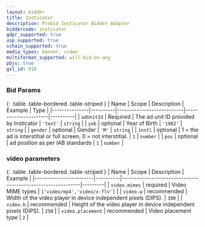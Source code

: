 ```yaml
---
layout: bidder
title: Insticator
description: Prebid Insticator Bidder Adapter
biddercode: insticator
gdpr_supported: true
usp_supported: true
schain_supported: true
media_types: banner, video
multiformat_supported: will-bid-on-any
pbjs: true
gvl_id: 910
---
```


### Bid Params

{: .table .table-bordered .table-striped }
| Name          | Scope    | Description               | Example              | Type     |
|---------------|----------|---------------------------|----------------------|----------|
| `adUnitId`    | Required | The ad unit ID provided by Insticator | `'test'` | `string` |
| `yob`         | optional | Year of Birth             | `'1982'`             | `string` |
| `gender`      | optional | Gender                    | `'M'`                | `string` |
| `instl`       | optional | 1 = the ad is interstitial or full screen, 0 = not interstitial.    | `1`    | `number` |
| `pos`         | optional | ad position as per IAB standards       | `1`                | `number` |

### video parameters

{: .table .table-bordered .table-striped }
| Name 					 | Scope    | Description        										  | Example |
|------------------------|----------|-------------------------------------------------------------|---------|
| `video.mimes` 		 | required | Video MIME types 											  | `['video/mp4','video/x-flv']` |
| `video.w` 	 | recommended | Width of the video player in device independent pixels (DIPS).	  | `300` |
| `video.h` 	 | recommended | Height of the video player in device independent pixels (DIPS).  | `250` |	
| `video.placement` 	 | recommended | Video placement type  | `2` |
	